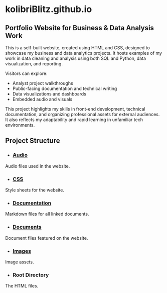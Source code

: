 # kolibriBlitz.github.io
## Portfolio Website for Business & Data Analysis Work
This is a self-built website, created using HTML and CSS, designed to showcase my business and data analytics projects. It hosts examples of my work in data cleaning and analysis using both SQL and Python, data visualization, and reporting.

Visitors can explore:
- Analyst project walkthroughs
- Public-facing documentation and technical writing
- Data visualizations and dashboards
- Embedded audio and visuals

This project highlights my skills in front-end development, technical documentation, and organizing professional assets for external audiences. It also reflects my adaptability and rapid learning in unfamiliar tech environments.

## Project Structure
- ### [Audio](https://github.com/kolibriBlitz/kolibriBlitz.github.io/tree/main/Audio)
Audio files used in the website.
- ### [CSS](https://github.com/kolibriBlitz/kolibriBlitz.github.io/tree/main/CSS)
Style sheets for the website.
- ### [Documentation](https://github.com/kolibriBlitz/kolibriBlitz.github.io/tree/main/Documentation)
Markdown files for all linked documents.
- ### [Documents](https://github.com/kolibriBlitz/kolibriBlitz.github.io/tree/main/Documents)
Document files featured on the website.
- ### [Images](https://github.com/kolibriBlitz/kolibriBlitz.github.io/tree/main/Images)
Image assets.
- ### Root Directory
The HTML files.
